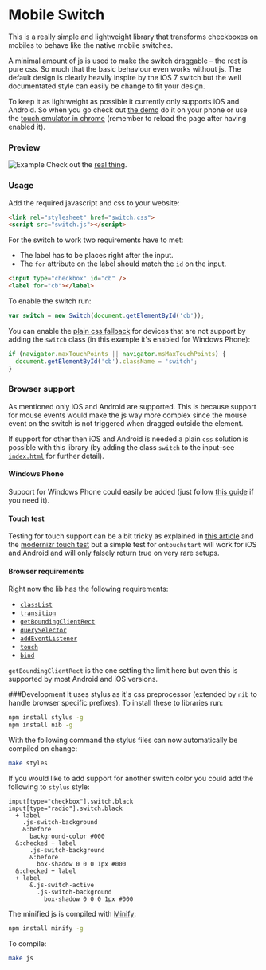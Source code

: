 Mobile Switch
=============


This is a really simple and lightweight library that transforms checkboxes on mobiles to behave like the native mobile switches.

A minimal amount of js is used to make the switch draggable – the rest is pure css. So much that the basic behaviour even works without js. The default design is clearly heavily inspire by the iOS 7 switch but the well documentated style can easily be change to fit your design.

To keep it as lightweight as possible it currently only supports iOS and Android. So when you go check out [the demo][demo] do it on your phone or use the [touch emulator in chrome](https://developer.chrome.com/devtools/docs/mobile-emulation#emulate-touch-events) (remember to reload the page after having enabled it).


### Preview
![Example](https://tmpethick.github.io/switch/images/example.gif)
Check out the [real thing][demo].

### Usage
Add the required javascript and css to your website:
```html
<link rel="stylesheet" href="switch.css">
<script src="switch.js"></script>
```

For the switch to work two requirements have to met:
* The label has to be places right after the input.
* The `for` attribute on the label should match the `id` on the input.

```html
<input type="checkbox" id="cb" />
<label for="cb"></label>
```

To enable the switch run:
```js
var switch = new Switch(document.getElementById('cb'));
```

You can enable the [plain css fallback](https://tmpethick.github.io/switch/demo.html#css-switch) for devices that are not support by adding the `switch` class (in this example it's enabled for Windows Phone):
```js
if (navigator.maxTouchPoints || navigator.msMaxTouchPoints) {
  document.getElementById('cb').className = 'switch';
}
```


### Browser support
As mentioned only iOS and Android are supported. This is because support for mouse events would make the js way more complex since the mouse event on the switch is not triggered when dragged outside the element.

If support for other then iOS and Android is needed a plain `css` solution is possible with this library (by adding the class `switch` to the input–see [`index.html`](index.html) for further detail).

#### Windows Phone
Support for Windows Phone could easily be added (just follow [this guide](http://blogs.windows.com/windows_phone/b/wpdev/archive/2012/11/15/adapting-your-webkit-optimized-site-for-internet-explorer-10.aspx#step4) if you need it).

#### Touch test
Testing for touch support can be a bit tricky as explained in [this article](http://www.stucox.com/blog/you-cant-detect-a-touchscreen/) and the [modernizr touch test](https://github.com/Modernizr/Modernizr/blob/master/feature-detects/touchevents.js) but  a simple test for `ontouchstart` will work for iOS and Android and will only falsely return true on very rare setups.

#### Browser requirements
Right now the lib has the following requirements:
* [`classList`](http://caniuse.com/classlist)
* [`transition`](http://caniuse.com/transition)
* [`getBoundingClientRect`](https://developer.mozilla.org/en-US/docs/Web/API/Element.getBoundingClientRect#Browser_compatibility)
* [`querySelector`](https://developer.mozilla.org/en-US/docs/Web/API/document.querySelector#Browser_Compatibility)
* [`addEventListener`](https://developer.mozilla.org/en-US/docs/Web/API/EventTarget.addEventListener#Browser_compatibility)
* [`touch`](http://caniuse.com/touch)
* [`bind`](https://developer.mozilla.org/en-US/docs/Web/JavaScript/Reference/Global_Objects/Function/bind#Browser_compatibility)

`getBoundingClientRect` is the one setting the limit here but even this is supported by most Android and iOS versions.


###Development
It uses stylus as it's css preprocessor (extended by `nib` to handle browser specific prefixes). To install these to libraries run:
```bash
npm install stylus -g
npm install nib -g
```

With the following command the stylus files can now automatically be compiled on change:
```bash
make styles
```

If you would like to add support for another switch color you could add the following to `stylus` style:
```stylus
input[type="checkbox"].switch.black
input[type="radio"].switch.black
  + label
    .js-switch-background
    &:before
      background-color #000
  &:checked + label
      .js-switch-background
      &:before
        box-shadow 0 0 0 1px #000
  &:checked + label
  + label
      &.js-switch-active
        .js-switch-background
          box-shadow 0 0 0 1px #000
```

The minified js is compiled with [Minify](https://coderaiser.github.io/minify/):
```bash
npm install minify -g
```

To compile:
```bash
make js
```


[demo]: https://tmpethick.github.io/switch/demo.html "Demo"
